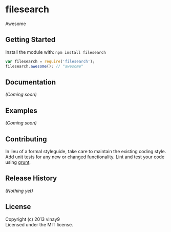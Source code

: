 # filesearch

Awesome

## Getting Started
Install the module with: `npm install filesearch`

```javascript
var filesearch = require('filesearch');
filesearch.awesome(); // "awesome"
```

## Documentation
_(Coming soon)_

## Examples
_(Coming soon)_

## Contributing
In lieu of a formal styleguide, take care to maintain the existing coding style. Add unit tests for any new or changed functionality. Lint and test your code using [grunt](https://github.com/gruntjs/grunt).

## Release History
_(Nothing yet)_

## License
Copyright (c) 2013 vinay9  
Licensed under the MIT license.
